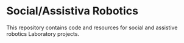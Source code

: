 # Social/Assistiva Robotics

This repository contains code and resources for social and assistive robotics Laboratory projects.